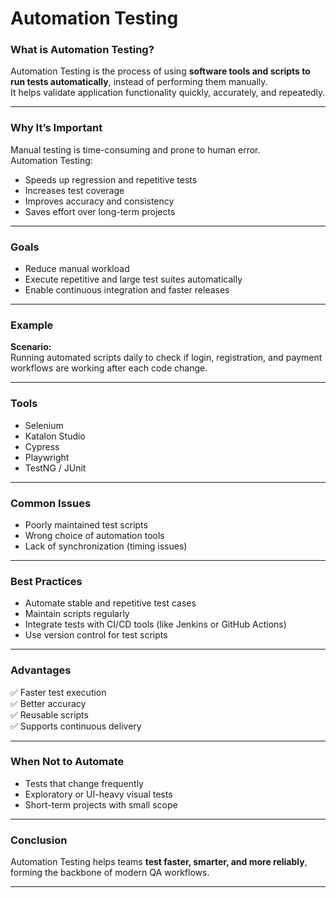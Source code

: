 # Automation Testing

### What is Automation Testing?
Automation Testing is the process of using **software tools and scripts to run tests automatically**, instead of performing them manually.  
It helps validate application functionality quickly, accurately, and repeatedly.

---

### Why It’s Important
Manual testing is time-consuming and prone to human error.  
Automation Testing:
- Speeds up regression and repetitive tests  
- Increases test coverage  
- Improves accuracy and consistency  
- Saves effort over long-term projects  

---

### Goals
- Reduce manual workload  
- Execute repetitive and large test suites automatically  
- Enable continuous integration and faster releases  

---

### Example
**Scenario:**  
Running automated scripts daily to check if login, registration, and payment workflows are working after each code change.

---

### Tools
- Selenium  
- Katalon Studio  
- Cypress  
- Playwright  
- TestNG / JUnit  

---

### Common Issues
- Poorly maintained test scripts  
- Wrong choice of automation tools  
- Lack of synchronization (timing issues)  

---

### Best Practices
- Automate stable and repetitive test cases  
- Maintain scripts regularly  
- Integrate tests with CI/CD tools (like Jenkins or GitHub Actions)  
- Use version control for test scripts  

---

### Advantages
✅ Faster test execution  
✅ Better accuracy  
✅ Reusable scripts  
✅ Supports continuous delivery  

---

### When Not to Automate
- Tests that change frequently  
- Exploratory or UI-heavy visual tests  
- Short-term projects with small scope  

---

### Conclusion
Automation Testing helps teams **test faster, smarter, and more reliably**, forming the backbone of modern QA workflows.

---

